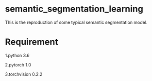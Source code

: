 # semantic_segmentation_learning
This is the reproduction of some typical semantic segmentation model.

# Requirement
1.python 3.6

2.pytorch 1.0

3.torchvision 0.2.2
